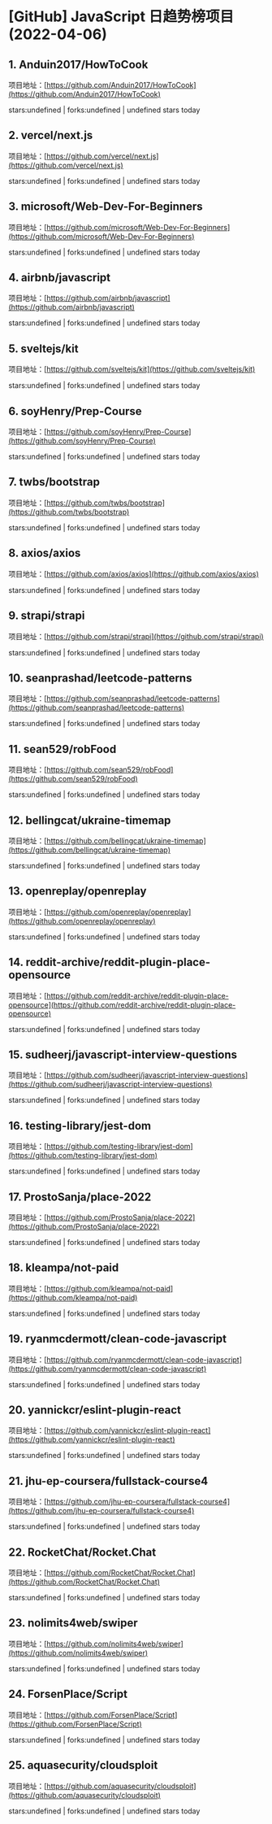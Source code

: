 # [GitHub] JavaScript 日趋势榜项目(2022-04-06)

## 1. Anduin2017/HowToCook 

项目地址：[https://github.com/Anduin2017/HowToCook](https://github.com/Anduin2017/HowToCook)

stars:undefined | forks:undefined | undefined stars today 



## 2. vercel/next.js 

项目地址：[https://github.com/vercel/next.js](https://github.com/vercel/next.js)

stars:undefined | forks:undefined | undefined stars today 



## 3. microsoft/Web-Dev-For-Beginners 

项目地址：[https://github.com/microsoft/Web-Dev-For-Beginners](https://github.com/microsoft/Web-Dev-For-Beginners)

stars:undefined | forks:undefined | undefined stars today 



## 4. airbnb/javascript 

项目地址：[https://github.com/airbnb/javascript](https://github.com/airbnb/javascript)

stars:undefined | forks:undefined | undefined stars today 



## 5. sveltejs/kit 

项目地址：[https://github.com/sveltejs/kit](https://github.com/sveltejs/kit)

stars:undefined | forks:undefined | undefined stars today 



## 6. soyHenry/Prep-Course 

项目地址：[https://github.com/soyHenry/Prep-Course](https://github.com/soyHenry/Prep-Course)

stars:undefined | forks:undefined | undefined stars today 



## 7. twbs/bootstrap 

项目地址：[https://github.com/twbs/bootstrap](https://github.com/twbs/bootstrap)

stars:undefined | forks:undefined | undefined stars today 



## 8. axios/axios 

项目地址：[https://github.com/axios/axios](https://github.com/axios/axios)

stars:undefined | forks:undefined | undefined stars today 



## 9. strapi/strapi 

项目地址：[https://github.com/strapi/strapi](https://github.com/strapi/strapi)

stars:undefined | forks:undefined | undefined stars today 



## 10. seanprashad/leetcode-patterns 

项目地址：[https://github.com/seanprashad/leetcode-patterns](https://github.com/seanprashad/leetcode-patterns)

stars:undefined | forks:undefined | undefined stars today 



## 11. sean529/robFood 

项目地址：[https://github.com/sean529/robFood](https://github.com/sean529/robFood)

stars:undefined | forks:undefined | undefined stars today 



## 12. bellingcat/ukraine-timemap 

项目地址：[https://github.com/bellingcat/ukraine-timemap](https://github.com/bellingcat/ukraine-timemap)

stars:undefined | forks:undefined | undefined stars today 



## 13. openreplay/openreplay 

项目地址：[https://github.com/openreplay/openreplay](https://github.com/openreplay/openreplay)

stars:undefined | forks:undefined | undefined stars today 



## 14. reddit-archive/reddit-plugin-place-opensource 

项目地址：[https://github.com/reddit-archive/reddit-plugin-place-opensource](https://github.com/reddit-archive/reddit-plugin-place-opensource)

stars:undefined | forks:undefined | undefined stars today 



## 15. sudheerj/javascript-interview-questions 

项目地址：[https://github.com/sudheerj/javascript-interview-questions](https://github.com/sudheerj/javascript-interview-questions)

stars:undefined | forks:undefined | undefined stars today 



## 16. testing-library/jest-dom 

项目地址：[https://github.com/testing-library/jest-dom](https://github.com/testing-library/jest-dom)

stars:undefined | forks:undefined | undefined stars today 



## 17. ProstoSanja/place-2022 

项目地址：[https://github.com/ProstoSanja/place-2022](https://github.com/ProstoSanja/place-2022)

stars:undefined | forks:undefined | undefined stars today 



## 18. kleampa/not-paid 

项目地址：[https://github.com/kleampa/not-paid](https://github.com/kleampa/not-paid)

stars:undefined | forks:undefined | undefined stars today 



## 19. ryanmcdermott/clean-code-javascript 

项目地址：[https://github.com/ryanmcdermott/clean-code-javascript](https://github.com/ryanmcdermott/clean-code-javascript)

stars:undefined | forks:undefined | undefined stars today 



## 20. yannickcr/eslint-plugin-react 

项目地址：[https://github.com/yannickcr/eslint-plugin-react](https://github.com/yannickcr/eslint-plugin-react)

stars:undefined | forks:undefined | undefined stars today 



## 21. jhu-ep-coursera/fullstack-course4 

项目地址：[https://github.com/jhu-ep-coursera/fullstack-course4](https://github.com/jhu-ep-coursera/fullstack-course4)

stars:undefined | forks:undefined | undefined stars today 



## 22. RocketChat/Rocket.Chat 

项目地址：[https://github.com/RocketChat/Rocket.Chat](https://github.com/RocketChat/Rocket.Chat)

stars:undefined | forks:undefined | undefined stars today 



## 23. nolimits4web/swiper 

项目地址：[https://github.com/nolimits4web/swiper](https://github.com/nolimits4web/swiper)

stars:undefined | forks:undefined | undefined stars today 



## 24. ForsenPlace/Script 

项目地址：[https://github.com/ForsenPlace/Script](https://github.com/ForsenPlace/Script)

stars:undefined | forks:undefined | undefined stars today 



## 25. aquasecurity/cloudsploit 

项目地址：[https://github.com/aquasecurity/cloudsploit](https://github.com/aquasecurity/cloudsploit)

stars:undefined | forks:undefined | undefined stars today 



